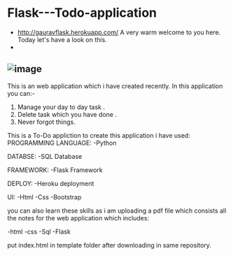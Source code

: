 # Flask---Todo-application
- http://gauravflask.herokuapp.com/
A very warm welcome to you here. Today let's have a look on this.
-
![image](https://user-images.githubusercontent.com/93917207/162195392-a30b162d-4d6d-46d4-ac2f-884f76afa572.png)
-

This is an web application which i have created recently.
In this application you can:-

1) Manage your day to day task .
2) Delete task which you have done .
3) Never forgot things.


This is a To-Do appliction to create this application i have used:
PROGRAMMING LANGUAGE:
-Python

DATABSE:
-SQL Database


FRAMEWORK:
-Flask Framework

DEPLOY:
-Heroku deployment

UI:
-Html
-Css
-Bootstrap



you can also learn these skills as i am uploading a pdf file which consists all the notes for the web application which includes:

-html
-css
-Sql
-Flask



put index.html in template folder after downloading in same repository.

